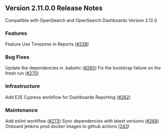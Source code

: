 ## Version 2.11.0.0 Release Notes

Compatible with OpenSearch and OpenSearch Dashboards Version 2.12.0

### Features
Feature Use Timezone in Reports ([#238](https://github.com/opensearch-project/dashboards-reporting/pull/238))


### Bug Fixes
Update the dependencies in .babelrc ([#260](https://github.com/opensearch-project/dashboards-reporting/pull/260))
Fix the bootstrap failure on the fresh run ([#270](https://github.com/opensearch-project/dashboards-reporting/pull/270))


### Infrastructure
Add E2E Cypress workflow for Dashboards Reporting ([#262](https://github.com/opensearch-project/dashboards-reporting/pull/262))


### Maintenance
Add eslint workflow ([#273](https://github.com/opensearch-project/dashboards-reporting/pull/273))
Sync dependencies with latest versions ([#268](https://github.com/opensearch-project/dashboards-reporting/pull/268))
Onboard jenkins prod docker images to github actions ([243](https://github.com/opensearch-project/dashboards-reporting/pull/243))

